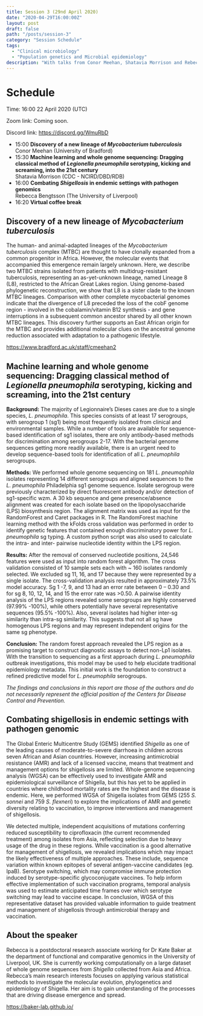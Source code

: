 ```yaml
---
title: Session 3 (29nd April 2020)
date: "2020-04-29T16:00:00Z"
layout: post
draft: false
path: "/posts/session-3"
category: "Session Schedule"
tags:
  - "Clinical microbiology"
  - "Population genetics and Microbial epidemiology"
description: "With talks from Conor Meehan, Shatavia Morrison and Rebecca Bengtsson"
---
```

# Schedule 

Time: 16:00 22 April 2020 (UTC) 

Zoom link: Coming soon.

Discord link: https://discord.gg/WmuRbD

* 15:00 **Discovery of a new lineage of *Mycobacterium tuberculosis*** 
  Conor Meehan (University of Bradford)  
* 15:30 **Machine learning and whole genome sequencing: Dragging classical method of *Legionella pneumophila* serotyping, kicking and screaming, into the 21st century**  
  Shatavia Morrison (CDC - NCIRD/DBD/RDB)
* 16:00 **Combating *Shigellosis* in endemic settings with pathogen genomics**  
  Rebecca Bengtsson (The University of Liverpool)   
* 16:20 **Virtual coffee break**

## Discovery of a new lineage of *Mycobacterium tuberculosis*
The human- and animal-adapted lineages of the *Mycobacterium tuberculosis* complex (MTBC) are thought to have clonally expanded from a common progenitor in Africa. However, the molecular events that accompanied this emergence remain largely unknown. Here, we describe two MTBC strains isolated from patients with multidrug-resistant tuberculosis, representing an as-yet-unknown lineage, named Lineage 8 (L8), restricted to the African Great Lakes region. Using genome-based phylogenetic reconstruction, we show that L8 is a sister clade to the known MTBC lineages. Comparison with other complete mycobacterial genomes indicate that the divergence of L8 preceded the loss of the cobF genome region - involved in the cobalamin/vitamin B12 synthesis - and gene interruptions in a subsequent common ancestor shared by all other known MTBC lineages. This discovery further supports an East African origin for the MTBC and provides additional molecular clues on the ancestral genome reduction associated with adaptation to a pathogenic lifestyle.

https://www.bradford.ac.uk/staff/cmeehan2

## Machine learning and whole genome sequencing: Dragging classical method of *Legionella pneumophila* serotyping, kicking and screaming, into the 21st century
**Background:** The majority of Legionnaire’s Dieses cases are due to a single species, *L. pneumophila*.  This species consists of at least 17 serogroups, with serogroup 1 (sg1) being most frequently isolated from clinical and environmental samples. While a number of tools are available for sequence-based identification of sg1 isolates, there are only antibody-based methods for discrimination among serogroups 2-17. With the bacterial genome sequences getting more readily available, there is an urgent need to develop sequence-based tools for identification of all *L. pneumophila* serogroups.

**Methods:** We performed whole genome sequencing on 181 *L. pneumophila* isolates representing 14 different serogroups and aligned sequences to the *L. pneumophila* Philadelphia sg1 genome sequence. Isolate serogroup were previously characterized by direct fluorescent antibody and/or detection of sg1-specific wzm. A 30 kb sequence and gene presence/absence alignment was created for each isolate based on the lipopolysaccharide (LPS) biosynthesis region. The alignment matrix was used as input for the RandomForest and Caret packages in R. The RandomForest machine learning method with the kFolds cross validation was performed in order to identify genetic features that contained enough discriminatory power for *L. pneumophila* sg typing. A custom python script was also used to calculate the intra- and inter- pairwise nucleotide identity within the LPS region.

**Results:** After the removal of conserved nucleotide positions, 24,546 features were used as input into random forest algorithm. The cross validation consisted of 10 sample sets each with ~ 160 isolates randomly selected. We excluded sg 11, 16, and 17 because they were represented by a single isolate. The cross-validation analysis resulted in approximately 73.5% model accuracy. Sg 1 -7, 9, and 13 had an error rate between 0 – 0.30 and for sg 8, 10, 12, 14, and 15 the error rate was >0.50. A pairwise identity analysis of the LPS regions revealed some serogroups are highly conserved (97.99% -100%), while others potentially have several representative sequences (95.5% -100%).  Also, several isolates had higher inter-sg similarity than intra-sg similarity. This suggests that not all sg have homogenous LPS regions and may represent independent origins for the same sg phenotype.  

**Conclusion:** The random forest approach revealed the LPS region as a promising target to construct diagnostic assays to detect non-Lp1 isolates. With the transition to sequencing as a first approach during *L. pneumophila* outbreak investigations, this model may be used to help elucidate traditional epidemiology metadata. This initial work is the foundation to construct a refined predictive model for *L. pneumophila* serogroups.

*The findings and conclusions in this report are those of the authors and do not necessarily represent the official position of the Centers for Disease Control and Prevention.*


## Combating shigellosis in endemic settings with pathogen genomic 
The Global Enteric Multicentre Study (GEMS) identified *Shigella* as one of the leading causes of moderate-to-severe diarrhoea in children across seven African and Asian countries. However, increasing antimicrobial resistance (AMR) and lack of a licensed vaccine, means that treatment and management options for shigellosis are limited. Whole-genome sequencing analysis (WGSA) can be effectively used to investigate AMR and epidemiological surveillance of Shigella, but this has yet to be applied in countries where childhood mortality rates are the highest and the disease is endemic. Here, we performed WGSA of Shigella isolates from GEMS (255 *S. sonnei* and 759 *S. flexneri*) to explore the implications of AMR and genetic diversity relating to vaccination, to improve interventions and management of shigellosis.

We detected multiple, independent acquisitions of mutations conferring reduced susceptibility to ciprofloxacin (the current recommended treatment) among isolates from Asia, reflecting selection due to heavy usage of the drug in these regions. While vaccination is a good alternative for management of shigellosis, we revealed implications which may impact the likely effectiveness of multiple approaches. These include, sequence variation within known epitopes of several antigen-vaccine candidates (eg. IpaB). Serotype switching, which may compromise immune protection induced by serotype-specific glycoconjugate vaccines. To help inform effective implementation of such vaccination programs, temporal analysis was used to estimate anticipated time frames over which serotype switching may lead to vaccine escape. In conclusion, WGSA of this representative dataset has provided valuable information to guide treatment and management of shigellosis through antimicrobial therapy and vaccination.

## About the speaker
Rebecca is a postdoctoral research associate working for Dr Kate Baker at the department of functional and comparative genomics in the University of Liverpool, UK. She is currently working computationally on a large dataset of whole genome sequences from *Shigella* collected from Asia and Africa. Rebecca’s main research interests focuses on applying various statistical methods to investigate the molecular evolution, phylogenetics and epidemiology of Shigella. Her aim is to gain understanding of the processes that are driving disease emergence and spread.

https://baker-lab.github.io/
